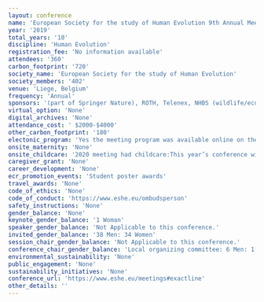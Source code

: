 ```yaml
---
layout: conference 
name: 'European Society for the study of Human Evolution 9th Annual Meeting'
year: '2019'
total_years: '10'
discipline: 'Human Evolution'
registration_fee: 'No information available'
attendees: '360'
carbon_footprint: '720'
society_name: 'European Society for the study of Human Evolution'
society_members: '402'
venue: 'Liege, Belgium'
frequency: 'Annual'
sponsors: '(part of Springer Nature), ROTH, Telenex, NHBS (wildlife/ecology/conservation)'
virtual_option: 'None'
digital_archives: 'None'
attendance_cost: ' $2000-$4000'
other_carbon_footprint: '180'
electonic_program: 'Yes the meeting program was available online on the conference website.'
onsite_maternity: 'None'
onsite_childcare: '2020 meeting had childcare:This year’s conference will include childcare for parents who wish to attend the conference. Childcare will be offered at no additional cost and will be available all day. It will be provided by a reputable, certified and insured local company. Spaces are limited to 5 (0-3 year olds) and 15 (3-12 year olds). Please register your interest for on-site childcare during registration, and include information such as the language your child speaks, dietary restrictions, allergies, or other important information.'
caregiver_grant: 'None'
career_development: 'None'
ecr_promotion_events: 'Student poster awards'
travel_awards: 'None'
code_of_ethics: 'None'
code_of_conduct: 'https://www.eshe.eu/ombudsperson'
safety_instructions: 'None'
gender_balance: 'None'
keynote_gender_balance: '1 Woman'
speaker_gender_balance: 'Not Applicable to this conference.'
invited_gender_balance: '38 Men: 34 Women'
session_chair_gender_balance: 'Not Applicable to this conference.'
conference_chair_gender_balance: 'Local organizing committee: 6 Men: 1 Woman'
environmental_sustainability: 'None'
public_engagement: 'None'
sustainability_initiatives: 'None'
conference_url: 'https://www.eshe.eu/meetings#exactline'
other_details: ''
---
```

